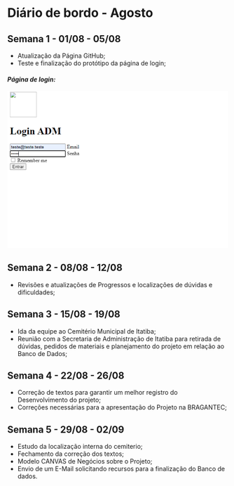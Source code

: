 # Diário de bordo - Agosto



## Semana 1 - 01/08 - 05/08
- Atualização da Página GitHub;
- Teste e finalização do protótipo da página de login;


#### *Página de login:*
![equipe de desenvolvimento](imagens/PrintLogins.jpg)


## Semana 2 - 08/08 - 12/08
- Revisões e atualizações de Progressos e localizações de dúvidas e dificuldades; 

## Semana 3 - 15/08 - 19/08
- Ida da equipe ao Cemitério Municipal de Itatiba;
- Reunião com a Secretaria de Administração de Itatiba para retirada de dúvidas, pedidos de materiais e planejamento do projeto em relação ao Banco de Dados;

## Semana 4 - 22/08 - 26/08
- Correção de textos para garantir um melhor registro do Desenvolvimento do projeto;
- Correções necessárias para a apresentação do Projeto na BRAGANTEC;


## Semana 5 - 29/08 - 02/09

- Estudo da localização interna do cemiterio;
- Fechamento  da correção dos textos;
- Modelo CANVAS de Negócios sobre o Projeto;
- Envio de um E-Mail solicitando recursos para a finalização do Banco de dados.
